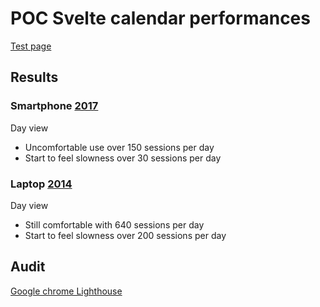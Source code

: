 # POC Svelte calendar performances

[Test page](https://alexandrepichon.github.io/POC-svelte-calendar/public/index.html)

## Results

### Smartphone [2017](https://support.motorola.com/in/en/products/cell-phones/moto-g-family/moto-g4-play/documents/ms114613)

Day view
 - Uncomfortable use over 150 sessions per day
 - Start to feel slowness over 30 sessions per day

### Laptop [2014](https://www.gigabyte.com/fr/Laptop/P34G-v2#kf)

Day view
 - Still comfortable with 640 sessions per day
 - Start to feel slowness over 200 sessions per day


## Audit

[Google chrome Lighthouse](https://alexandrepichon.github.io/POC-svelte-calendar/public/lighthouse-audit.html)